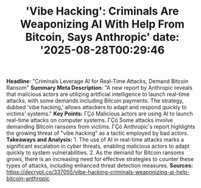 ﻿---
title: "'Vibe Hacking': Criminals Are Weaponizing AI With Help From Bitcoin, Says Anthropic'
date: '2025-08-28T00:29:46"
category: "Markets"
summary: ""
slug: "vibe hacking criminals are weaponizing ai with help from bit"
source_urls:
  - "https://decrypt.co/337055/vibe-hacking-criminals-weaponizing-ai-help-bitcoin-anthropic"
seo:
  title: "'Vibe Hacking': Criminals Are Weaponizing AI With Help From Bitcoin, Says Anthropic | Hash n Hedge'
  description: '"
  keywords: ["news", "markets", "brief"]
---
**Headline**: "Criminals Leverage AI for Real-Time Attacks, Demand Bitcoin Ransom"  **Summary Meta Description**: "A new report by Anthropic reveals that malicious actors are utilizing artificial intelligence to launch real-time attacks, with some demands including Bitcoin payments. The strategy, dubbed 'vibe hacking,' allows attackers to adapt and respond quickly to victims' systems."  **Key Points:**  ΓÇó Malicious actors are using AI to launch real-time attacks on computer systems. ΓÇó Some attacks involve demanding Bitcoin ransoms from victims. ΓÇó Anthropic's report highlights the growing threat of "vibe hacking" as a tactic employed by bad actors.  **Takeaways and Analysis:**  1. The use of AI in real-time attacks marks a significant escalation in cyber threats, enabling malicious actors to adapt quickly to system vulnerabilities. 2. As the demand for Bitcoin ransoms grows, there is an increasing need for effective strategies to counter these types of attacks, including enhanced threat detection measures.  **Sources:** https://decrypt.co/337055/vibe-hacking-criminals-weaponizing-ai-help-bitcoin-anthropic 
